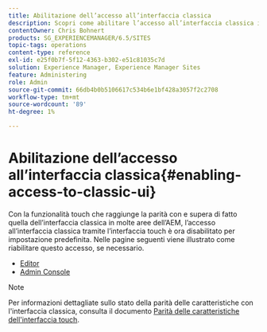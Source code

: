 ```yaml
---
title: Abilitazione dell’accesso all’interfaccia classica
description: Scopri come abilitare l’accesso all’interfaccia classica in Adobe Experience Manager.
contentOwner: Chris Bohnert
products: SG_EXPERIENCEMANAGER/6.5/SITES
topic-tags: operations
content-type: reference
exl-id: e25f0b7f-5f12-4363-b302-e51c81035c7d
solution: Experience Manager, Experience Manager Sites
feature: Administering
role: Admin
source-git-commit: 66db4b0b5106617c534b6e1bf428a3057f2c2708
workflow-type: tm+mt
source-wordcount: '89'
ht-degree: 1%

---
```


# Abilitazione dell’accesso all’interfaccia classica{#enabling-access-to-classic-ui}

Con la funzionalità touch che raggiunge la parità con e supera di fatto quella dell’interfaccia classica in molte aree dell’AEM, l’accesso all’interfaccia classica tramite l’interfaccia touch è ora disabilitato per impostazione predefinita. Nelle pagine seguenti viene illustrato come riabilitare questo accesso, se necessario.

* [Editor](/help/sites-administering/enable-classic-ui-editor.md)
* [Admin Console](/help/sites-administering/enable-classic-ui-admin.md)

>[!NOTE]
>
>Per informazioni dettagliate sullo stato della parità delle caratteristiche con l&#39;interfaccia classica, consulta il documento [Parità delle caratteristiche dell&#39;interfaccia touch](/help/release-notes/touch-ui-features-status.md).
